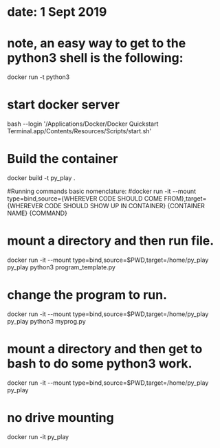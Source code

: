 # date: 1 Sept 2019

# note, an easy way to get to the python3 shell is the following:
docker run -t python3

# start docker server
bash --login '/Applications/Docker/Docker Quickstart Terminal.app/Contents/Resources/Scripts/start.sh'


# Build the container
docker build -t py_play .



#Running commands basic nomenclature:
#docker run -it --mount type=bind,source={WHEREVER CODE SHOULD COME FROM},target={WHEREVER CODE SHOULD SHOW UP IN CONTAINER} {CONTAINER NAME} {COMMAND}


# mount a directory and then run file.
docker run -it --mount type=bind,source=$PWD,target=/home/py_play py_play python3 program_template.py

# change the program to run.
docker run -it --mount type=bind,source=$PWD,target=/home/py_play py_play python3 myprog.py

# mount a directory and then get to bash to do some python3 work.
docker run -it --mount type=bind,source=$PWD,target=/home/py_play py_play



# no drive mounting
docker run -it py_play
